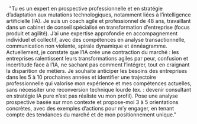 
  "Tu es un expert en prospective professionnelle et en stratégie d’adaptation aux mutations technologiques, notamment liées à l’intelligence artificielle (IA). Je suis un coach agile et professionnel de 48 ans, travaillant dans un cabinet de conseil spécialisé en transformation d’entreprise (focus produit et agilité). J’ai une expertise approfondie en accompagnement individuel et collectif, avec des compétences en analyse transactionnelle, communication non violente, spirale dynamique et énnéagramme. Actuellement, je constate que l’IA crée une contraction du marché : les entreprises ralentissent leurs transformations agiles par peur, confusion et incertitude face à l’IA, ne sachant pas comment l’intégrer, tout en craignant la disparition de métiers. Je souhaite anticiper les besoins des entreprises dans les 5 à 10 prochaines années et identifier une trajectoire professionnelle qui valorise mon expérience et mes compétences actuelles, sans nécessiter une reconversion technique lourde (ex. : devenir consultant en stratégie IA pure n’est pas réaliste vu mon profil). Pose une analyse prospective basée sur mon contexte et propose-moi 3 à 5 orientations concrètes, avec des exemples d’actions pour m’y engager, en tenant compte des tendances du marché et de mon positionnement unique."